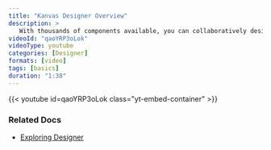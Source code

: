 ```yaml
---
title: "Kanvas Designer Overview"
description: >
   With thousands of components available, you can collaboratively design and operate your multi-cloud and cloud native infrastructure.
videoId: "qaoYRP3oLok"
videoType: youtube 
categories: [Designer]
formats: [video]
tags: [basics]
duration: "1:38"
---
```


{{< youtube id=qaoYRP3oLok class="yt-embed-container" >}}

### Related Docs

- [Exploring Designer](/kanvas/designer/)